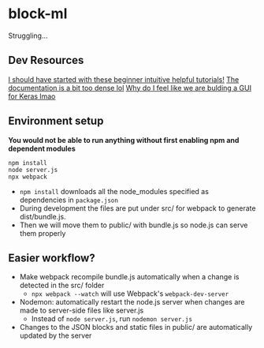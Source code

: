 # block-ml

Struggling...

## Dev Resources

[I should have started with these beginner intuitive helpful tutorials!][1]
[The documentation is a bit too dense lol][2]
[Why do I feel like we are bulding a GUI for Keras lmao][3]

[1]: https://blocklycodelabs.dev
[2]: https://developers.google.com/blockly/guides/get-started/what-is-blockly
[3]: https://www.tensorflow.org/api_docs/python/tf/keras

## Environment setup

**You would not be able to run anything without first enabling npm and dependent modules**

```
npm install
node server.js
npx webpack
```

- `npm install` downloads all the node_modules specified as dependencies in `package.json`
- During development the files are put under src/ for webpack to generate dist/bundle.js.
- Then we will move them to public/ with bundle.js so node.js can serve them properly

## Easier workflow?

- Make webpack recompile bundle.js automatically when a change is detected in the src/ folder
  - `npx webpack --watch` will use Webpack's `webpack-dev-server`
- Nodemon: automatically restart the node.js server when changes are made to server-side files like server.js
  - Instead of `node server.js`, run `nodemon server.js`
- Changes to the JSON blocks and static files in public/ are automatically updated by the server
